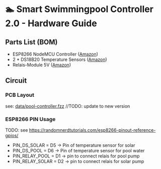 # 🏊 Smart Swimmingpool Controller 2.0 - Hardware Guide


## Parts List (BOM)

- ESP8266 NodeMCU Controller ([Amazon](https://amzn.to/2DPf0LJ))
- 2 * DS18B20 Temperature Sensors ([Amazon](https://amzn.to/2HJHdrL))
- Relais-Module 5V ([Amazon](https://amzn.to/2DWCVJw))

## Circuit

### PCB Layout

see: [data/pool-controller.fzz](pool-controller.fzz) //TODO: update to new version

### ESP8266 PIN Usage

TODO: see https://randomnerdtutorials.com/esp8266-pinout-reference-gpios/ 
- PIN_DS_SOLAR = D5  -> Pin of temperature sensor for solar
- PIN_DS_POOL  = D6  -> Pin of temperature sensor for pool water
- PIN_RELAY_POOL  = D1 -> pin to connect relais for pool pump
- PIN_RELAY_SOLAR = D2 -> pin to connect relais for solar pump
